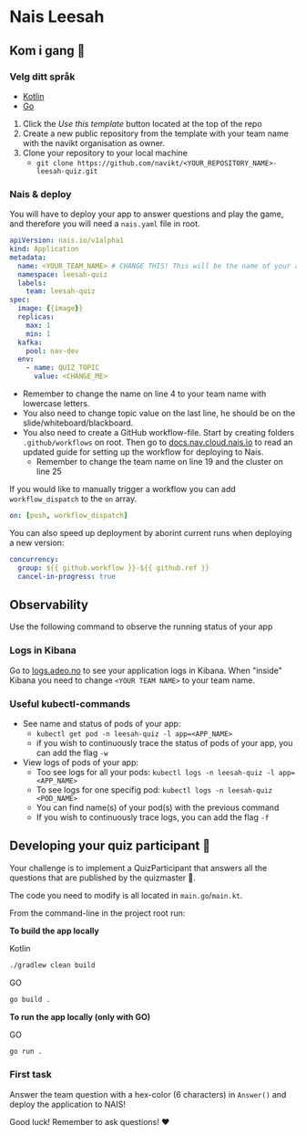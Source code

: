 # Nais Leesah

## Kom i gang 📝

### Velg ditt språk

- [Kotlin](https://github.com/navikt/leesah-game-template)
- [Go](https://github.com/navikt/leesah-game-template-go)

1. Click the _Use this template_ button located at the top of the repo
2. Create a new public repository from the template with your team name with the navikt organisation as owner.
3. Clone your repository to your local machine
    - `git clone https://github.com/navikt/<YOUR_REPOSITORY_NAME>-leesah-quiz.git`

### Nais & deploy
You will have to deploy your app to answer questions and play the game, and therefore you will need a `nais.yaml` file in root.

```yaml
apiVersion: nais.io/v1alpha1
kind: Application
metadata:
  name: <YOUR_TEAM_NAME> # CHANGE THIS! This will be the name of your application
  namespace: leesah-quiz
  labels:
    team: leesah-quiz
spec:
  image: {{image}}
  replicas:
    max: 1
    min: 1
  kafka:
    pool: nav-dev
  env:
    - name: QUIZ_TOPIC
      value: <CHANGE_ME>
```

- Remember to change the name on line 4 to your team name with lowercase letters.
- You also need to change topic value on the last line, he should be on the slide/whiteboard/blackboard.
- You also need to create a GitHub workflow-file. Start by creating folders `.github/workflows` on root.
Then go to [docs.nav.cloud.nais.io](https://doc.nav.cloud.nais.io/how-to-guides/github-action/) to read an updated guide for setting up the workflow for deploying to Nais.
    - Remember to change the team name on line 19 and the cluster on line 25 


If you would like to manually trigger a workflow you can add `workflow_dispatch` to the `on` array.

```yaml
on: [push, workflow_dispatch]
```

You can also speed up deployment by aborint current runs when deploying a new version:

```yaml
concurrency:
  group: ${{ github.workflow }}-${{ github.ref }}
  cancel-in-progress: true
```

## Observability

Use the following command to observe the running status of your app

### Logs in Kibana

Go to [logs.adeo.no](https://logs.adeo.no/app/discover#/?_g=(filters:!(),refreshInterval:(pause:!t,value:60000),time:(from:now-90d%2Fd,to:now))&_a=(columns:!(level,message,envclass,application,pod),filters:!(),index:'96e648c0-980a-11e9-830a-e17bbd64b4db',interval:auto,query:(language:kuery,query:'application:%20%22<YOUR_TEAM_NAME>%22%20and%20%22QUESTION%22'),sort:!(!('@timestamp',desc)))) to see your application logs in Kibana.
When "inside" Kibana you need to change `<YOUR TEAM NAME>` to your team name.

### Useful kubectl-commands

* See name and status of pods of your app:
    * `kubectl get pod -n leesah-quiz -l app=<APP_NAME>`
    * if you wish to continuously trace the status of pods of your app, you can add the flag `-w`
* View logs of pods of your app:
    * Too see logs for all your pods: `kubectl logs -n leesah-quiz -l app=<APP_NAME>` 
    * To see logs for one specifig pod: `kubectl logs -n leesah-quiz <POD_NAME>`
    * You can find name(s) of your pod(s) with the previous command
    * If you wish to continuously trace logs, you can add the flag `-f`

## Developing your quiz participant 🤖

Your challenge is to implement a QuizParticipant that answers all the questions that are published by the quizmaster 🧙.

The code you need to modify is all located in `main.go`/`main.kt`.

From the command-line in the project root run:

**To build the app locally**

Kotlin
```bash
./gradlew clean build
```

GO
```bash
go build .
```

**To run the app locally (only with GO)**

GO
```bash
go run .
```

### First task

Answer the team question with a hex-color (6 characters) in `Answer()` and deploy the application to NAIS!

Good luck! Remember to ask questions! ❤️
